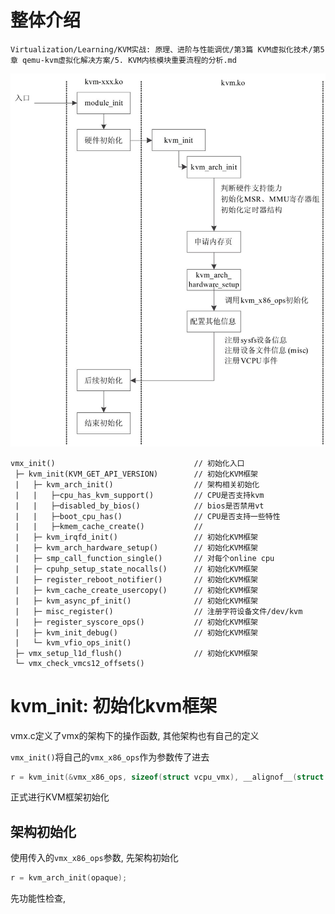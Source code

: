

# 整体介绍

`Virtualization/Learning/KVM实战: 原理、进阶与性能调优/第3篇 KVM虚拟化技术/第5章 qemu-kvm虚拟化解决方案/5. KVM内核模块重要流程的分析.md`

![2019-12-11-11-04-37.png](./images/2019-12-11-11-04-37.png)

```
vmx_init()                               // 初始化入口
 ├─ kvm_init(KVM_GET_API_VERSION)        // 初始化KVM框架
 |   ├─ kvm_arch_init()                  // 架构相关初始化
 |   |   ├─cpu_has_kvm_support()         // CPU是否支持kvm 
 |   |   ├─disabled_by_bios()            // bios是否禁用vt
 |   |   ├─boot_cpu_has()                // CPU是否支持一些特性
 |   |   ├─kmem_cache_create()           // 
 |   ├─ kvm_irqfd_init()                 // 初始化KVM框架
 |   ├─ kvm_arch_hardware_setup()        // 初始化KVM框架
 |   ├─ smp_call_function_single()       // 对每个online cpu
 |   ├─ cpuhp_setup_state_nocalls()      // 初始化KVM框架
 |   ├─ register_reboot_notifier()       // 初始化KVM框架
 |   ├─ kvm_cache_create_usercopy()      // 初始化KVM框架
 |   ├─ kvm_async_pf_init()              // 初始化KVM框架
 |   ├─ misc_register()                  // 注册字符设备文件/dev/kvm 
 |   ├─ register_syscore_ops()           // 初始化KVM框架
 |   ├─ kvm_init_debug()                 // 初始化KVM框架
 |   └─ kvm_vfio_ops_init()
 ├─ vmx_setup_l1d_flush()                // 初始化KVM框架
 └─ vmx_check_vmcs12_offsets()
```

# kvm_init: 初始化kvm框架

vmx.c定义了vmx的架构下的操作函数, 其他架构也有自己的定义

`vmx_init()`将自己的`vmx_x86_ops`作为参数传了进去

```cpp
r = kvm_init(&vmx_x86_ops, sizeof(struct vcpu_vmx), __alignof__(struct vcpu_vmx), THIS_MODULE);
```

正式进行KVM框架初始化

## 架构初始化

使用传入的`vmx_x86_ops`参数, 先架构初始化

```cpp
r = kvm_arch_init(opaque);
```

先功能性检查, 

### 